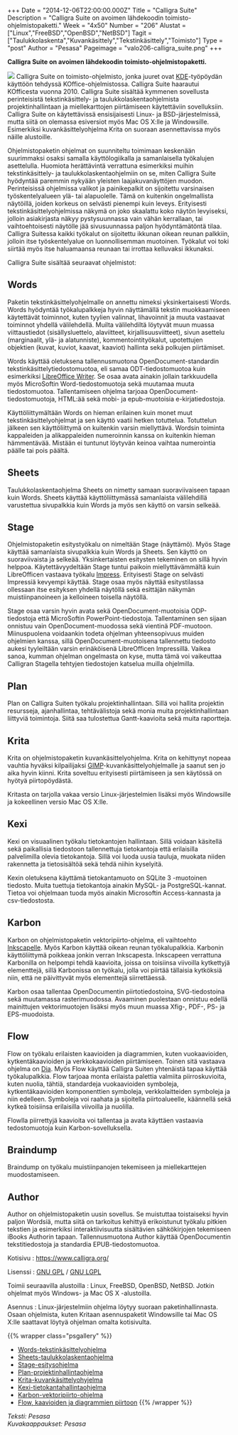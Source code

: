 +++
Date = "2014-12-06T22:00:00.000Z"
Title = "Calligra Suite"
Description = "Calligra Suite on avoimen lähdekoodin toimisto-ohjelmistopaketti."
Week = "4x50"
Number = "206"
Alustat = ["Linux","FreeBSD","OpenBSD","NetBSD"]
Tagit = ["Taulukkolaskenta","Kuvankäsittely","Tekstinkäsittely","Toimisto"]
Type = "post"
Author = "Pesasa"
Pageimage = "valo206-calligra_suite.png"
+++

**Calligra Suite on avoimen lähdekoodin toimisto-ohjelmistopaketti.**

![ ](/images/valo206-calligra_suite.png "fig:valo206-calligra_suite.png")
Calligra Suite on toimisto-ohjelmisto, jonka juuret ovat
[KDE](KDE)-työpöydän käyttöön tehdyssä KOffice-ohjelmistossa.
Calligra Suite haarautui KOfficesta vuonna 2010. Calligra Suite sisältää
kymmenen sovellusta perinteisistä tekstinkäsittely- ja
taulukkolaskentaohjelmista projektinhallintaan ja miellekarttojen
piirtämiseen käytettäviin sovelluksiin. Calligra Suite on käytettävissä
ensisijaisesti Linux- ja BSD-järjestelmissä, mutta siitä on olemassa
esiversiot myös Mac OS X:lle ja Windowsille. Esimerkiksi
kuvankäsittelyohjelma Krita on suoraan asennettavissa myös näille
alustoille.

Ohjelmistopaketin ohjelmat on suunniteltu toimimaan keskenään
suurimmaksi osaksi samalla käyttölogiikalla ja samanlaisella työkalujen
asettelulla. Huomiota herättävintä verrattuna esimerkiksi muihin
tekstinkäsittely- ja taulukkolaskentaohjelmiin on se, miten Calligra
Suite hyödyntää paremmin nykyään yleisten laajakuvanäyttöjen muodon.
Perinteisissä ohjelmissa valikot ja painikepalkit on sijoitettu
varsinaisen työskentelyalueen ylä- tai alapuolelle. Tämä on kuitenkin
ongelmallista näytöillä, joiden korkeus on selvästi pienempi kuin
leveys. Erityisesti tekstinkäsittelyohjelmissa näkymä on joko skaalattu
koko näytön levyiseksi, jolloin asiakirjasta näkyy pystysuunnassa vain
vähän kerrallaan, tai vaihtoehtoisesti näytölle jää sivusuunnassa paljon
hyödyntämätöntä tilaa. Calligra Suitessa kaikki työkalut on sijoitettu
ikkunan oikean reunan palkkiin, jolloin itse työskentelyalue on
luonnollisemman muotoinen. Työkalut voi toki siirtää myös itse
haluamaansa reunaan tai irrottaa kelluvaksi ikkunaksi.

Calligra Suite sisältää seuraavat ohjelmistot:

Words
-----

Paketin tekstinkäsittelyohjelmalle on annettu nimeksi yksinkertaisesti
Words. Words hyödyntää työkalupalkkeja hyvin näyttämällä tekstin
muokkaamiseen käytettävät toiminnot, kuten tyylien valinnat, lihavoinnit
ja muuta vastaavat toiminnot yhdellä välilehdellä. Muilta välilehdiltä
löytyvät muun muassa viittaustiedot (sisällysluettelo, alaviitteet,
kirjallisuusviitteet), sivun asettelu (marginaalit, ylä- ja
alatunniste), kommentointityökalut, upotettujen objektien (kuvat,
kuviot, kaavat, kaaviot) hallinta sekä polkujen piirtämiset.

Words käyttää oletuksena tallennusmuotona OpenDocument-standardin
tekstinkäsittelytiedostomuotoa, eli samaa ODT-tiedostomuotoa kuin
esimerkiksi [LibreOffice Writer](LibreOffice_Writer). Se osaa
avata ainakin jollain tarkkuudella myös MicroSoftin Word-tiedostomuotoja
sekä muutamaa muuta tiedostomuotoa. Tallentamiseen ohjelma tarjoaa
OpenDocument-tiedostomuotoja, HTML:ää sekä mobi- ja epub-muotoisia
e-kirjatiedostoja.

Käyttöliittymältään Words on hieman erilainen kuin monet muut
tekstinkäsittelyohjelmat ja sen käyttö vaatii hetken totuttelua.
Totuttelun jälkeen sen käyttöliittymä on kuitenkin varsin miellyttävä.
Wordsin toiminta kappaleiden ja alikappaleiden numeroinnin kanssa on
kuitenkin hieman hämmentävää. Mistään ei tuntunut löytyvän keinoa
vaihtaa numerointia päälle tai pois päältä.

Sheets
------

Taulukkolaskentaohjelma Sheets on nimetty samaan suoraviivaiseen tapaan
kuin Words. Sheets käyttää käyttöliittymässä samanlaista välilehdillä
varustettua sivupalkkia kuin Words ja myös sen käyttö on varsin selkeää.

Stage
-----

Ohjelmistopaketin esitystyökalu on nimeltään Stage (näyttämö). Myös
Stage käyttää samanlaista sivupalkkia kuin Words ja Sheets. Sen käyttö
on suoraviivaista ja selkeää. Yksinkertaisten esitysten tekeminen on
sillä hyvin helppoa. Käytettävyydeltään Stage tuntui paikoin
miellyttävämmältä kuin LibreOfficen vastaava työkalu
[Impress](LibreOffice_Impress). Erityisesti Stage on selvästi
Impressiä kevyempi käyttää. Stage osaa myös näyttää esitystilassa
ollessaan itse esityksen yhdellä näytöllä sekä esittäjän näkymän
muistiinpanoineen ja kelloineen toisella näytöllä.

Stage osaa varsin hyvin avata sekä OpenDocument-muotoisia ODP-tiedostoja
että MicroSoftin PowerPoint-tiedostoja. Tallentaminen sen sijaan
onnistuu vain OpenDocument-muodossa sekä vientinä PDF-muotoon.
Miinuspuolena voidaankin todeta ohjelman yhteensopivuus muiden ohjelmien
kanssa, sillä OpenDocument-muotoisena tallennettu tiedosto aukesi
tyyleiltään varsin erinäköisenä LibreOfficen Impressillä. Vaikea sanoa,
kumman ohjelman ongelmasta on kyse, mutta tämä voi vaikeuttaa Calligran
Stagella tehtyjen tiedostojen katselua muilla ohjelmilla.

Plan
----

Plan on Calligra Suiten työkalu projektinhallintaan. Sillä voi hallita
projektin resursseja, ajanhallintaa, tehtävälistoja sekä monia muita
projektinhallintaan liittyviä toimintoja. Siitä saa tulostettua
Gantt-kaavioita sekä muita raportteja.

Krita
-----

Krita on ohjelmistopaketin kuvankäsittelyohjelma. Krita on kehittynyt
nopeaa vauhtia hyväksi kilpailijaksi
[GIMP](GIMP)-kuvankäsittelyohjelmalle ja saanut sen jo aika
hyvin kiinni. Krita soveltuu erityisesti piirtämiseen ja sen käytössä on
hyötyä piirtopöydästä.

Kritasta on tarjolla vakaa versio Linux-järjestelmien lisäksi myös
Windowsille ja kokeellinen versio Mac OS X:lle.

Kexi
----

Kexi on visuaalinen työkalu tietokantojen hallintaan. Sillä voidaan
käsitellä sekä paikallisia tiedostoon tallennettuja tietokantoja että
erilaisilla palvelimilla olevia tietokantoja. Sillä voi luoda uusia
tauluja, muokata niiden rakennetta ja tietosisältöä sekä tehdä niihin
kyselyitä.

Kexin oletuksena käyttämä tietokantamuoto on SQLite 3 -muotoinen
tiedosto. Muita tuettuja tietokantoja ainakin MySQL- ja
PostgreSQL-kannat. Tietoa voi ohjelmaan tuoda myös ainakin Microsoftin
Access-kannasta ja csv-tiedostosta.

Karbon
------

Karbon on ohjelmistopaketin vektoripiirto-ohjelma, eli vaihtoehto
[Inkscapelle](Inkscape). Myös Karbon käyttää oikean reunan
työkalupalkkia. Karbonin käyttöliittymä poikkeaa jonkin verran
Inkscapesta. Inkscapeen verrattuna Karbonilla on helpompi tehdä
kaavioita, joissa on toisiinsa viivoilla kytkettyjä elementtejä, sillä
Karbonissa on työkalu, jolla voi piirtää tällaisia kytköksiä niin, että
ne päivittyvät myös elementtejä siirrettäessä.

Karbon osaa tallentaa OpenDocumentin piirtotiedostoina, SVG-tiedostoina
sekä muutamassa rasterimuodossa. Avaaminen puolestaan onnistuu edellä
mainittujen vektorimuotojen lisäksi myös muun muassa Xfig-, PDF-, PS- ja
EPS-muodoista.

Flow
----

Flow on työkalu erilaisten kaavioiden ja diagrammien, kuten
vuokaavioiden, kytkentäkaavioiden ja verkkokaavioiden piirtämiseen.
Toinen sitä vastaava ohjelma on [Dia](Dia). Myös Flow käyttää
Calligra Suiten yhtenäistä tapaa käyttää työkalupalkkia. Flow tarjoaa
monta erilaista palettia valmiita piirroskuvioita, kuten nuolia, tähtiä,
standardeja vuokaavioiden symboleja, kytkentäkaavioiden komponenttien
symboleja, verkkolaitteiden symboleja ja niin edelleen. Symboleja voi
raahata ja sijoitella piirtoalueelle, käännellä sekä kytkeä toisiinsa
erilaisilla viivoilla ja nuolilla.

Flowlla piirrettyjä kaavioita voi tallentaa ja avata käyttäen vastaavia
tedostomuotoja kuin Karbon-sovelluksella.

Braindump
---------

Braindump on työkalu muistiinpanojen tekemiseen ja miellekarttejen
muodostamiseen.

Author
------

Author on ohjelmistopaketin uusin sovellus. Se muistuttaa toistaiseksi
hyvin paljon Wordsiä, mutta siitä on tarkoitus kehittyä erikoistunut
työkalu pitkien tekstien ja esimerkiksi interaktiivisuutta sisältävien
sähkökirjojen tekemiseen iBooks Authorin tapaan. Tallennusmuotona Author
käyttää OpenDocumentin tekstitiedostoja ja standardia
EPUB-tiedostomuotoa.

Kotisivu
:   <https://www.calligra.org/>

Lisenssi
:   [GNU GPL](GNU_GPL) / [GNU LGPL](GNU_LGPL)

Toimii seuraavilla alustoilla
:   Linux, FreeBSD, OpenBSD, NetBSD. Jotkin ohjelmat myös Windows- ja
    Mac OS X -alustoilla.

Asennus
:   Linux-järjestelmiin ohjelma löytyy suoraan paketinhallinnasta. Osaan
    ohjelmista, kuten Kritaan asennuspaketit Windowsille tai Mac OS
    X:lle saattavat löytyä ohjelman omalta kotisivulta.

{{% wrapper class="psgallery" %}}
-   [Words-tekstinkäsittelyohjelma](/images/calligra_suite-1.jpg)
-   [Sheets-taulukkolaskentaohjelma](/images/calligra_suite-2.jpg)
-   [Stage-esitysohjelma](/images/calligra_suite-3.jpg)
-   [Plan-projektinhallintaohjelma](/images/calligra_suite-4.jpg)
-   [Krita-kuvankäsittelyohyjelma](/images/calligra_suite-5.jpg)
-   [Kexi-tietokantahallintaohjelma](/images/calligra_suite-6.jpg)
-   [Karbon-vektoripiirto-ohjelma](/images/calligra_suite-7.jpg)
-   [Flow, kaavioiden ja diagrammien
    piirtoon](/images/calligra_suite-8.jpg)
{{% /wrapper %}}

*Teksti: Pesasa* <br />
*Kuvakaappaukset: Pesasa*


